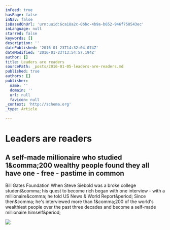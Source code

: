 ```yaml
---
inFeed: true
hasPage: false
inNav: false
isBasedOnUrl: 'urn:uuid:6ca18a2c-0bbc-4b9a-b652-946f758543ec'
inLanguage: null
starred: false
keywords: []
description: ''
datePublished: '2016-01-23T14:32:04.074Z'
dateModified: '2016-01-23T13:54:57.194Z'
author: []
title: Leaders are readers
sourcePath: _posts/2016-01-05-leaders-are-readers.md
published: true
authors: []
publisher:
  name: ''
  domain: ''
  url: null
  favicon: null
_context: 'http://schema.org'
_type: Article

---
```

# Leaders are readers

<article style=""><h1>A self-made millionaire who studied 1&amp;comma;200 wealthy people found they all have one - free - pastime in common</h1><p>Bill Gates Foundation When Steve Siebold was a broke college student&amp;comma; his quest to become rich began with one interview - with a millionaire&amp;comma; he told US News &amp; World Report&amp;period; Since then&amp;comma; he's interviewed more than 1&amp;comma;200 of the world's wealthiest people over the past three decades and become a self-made millionaire himself&amp;period;</p><img src="http://static1.uk.businessinsider.com/image/55d74b16dd0895a24a8b4594-1200-924/bill-gates-summer-books-15.jpg" /></article>